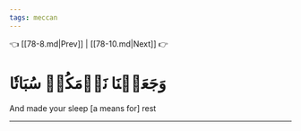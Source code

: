 ```yaml
---
tags: meccan
---
```


👈 [[78-8.md|Prev]] | [[78-10.md|Next]] 👉

# وَجَعَلۡنَا نَوۡمَكُمۡ سُبَاتٗا

And made your sleep [a means for] rest

---

